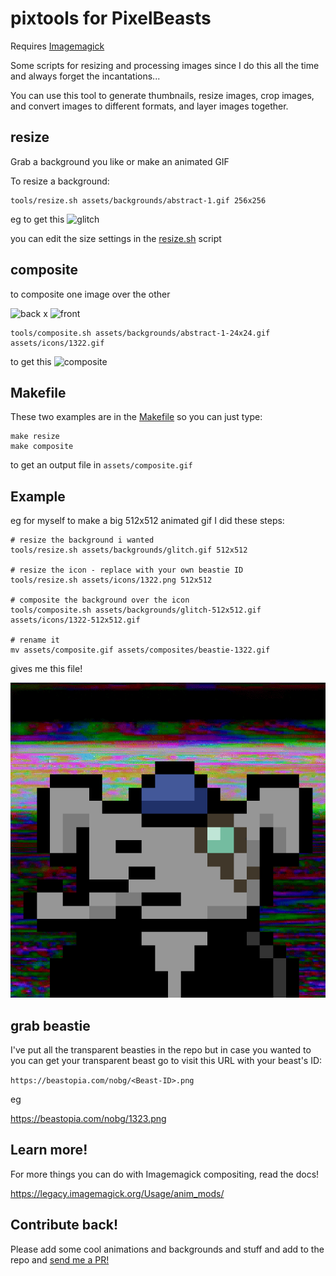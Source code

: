 # pixtools for PixelBeasts

Requires [Imagemagick](http://www.imagemagick.org/)

Some scripts for resizing and processing images since I do this all the time and always forget the incantations...

You can use this tool to generate thumbnails, resize images, crop images, and convert images to different formats, and layer images together.


## resize
Grab a background you like or make an animated GIF

To resize a background:
```
tools/resize.sh assets/backgrounds/abstract-1.gif 256x256
```

eg to get this
![glitch](assets/backgrounds/abstract-1-24x24.gif)

you can edit the size settings in the [resize.sh](tools/resize.sh) script


## composite

to composite one image over the other

![back](assets/backgrounds/abstract-1-24x24.gif) x ![front](assets/icons/1322.gif)


```
tools/composite.sh assets/backgrounds/abstract-1-24x24.gif assets/icons/1322.gif
```

to get this
![composite](assets/composite.gif)


## Makefile
These two examples are in the [Makefile](Makefile) so you can just type:

```
make resize
make composite
```
to get an output file in `assets/composite.gif`

## Example
eg for myself to make a big 512x512 animated gif I did these steps:

```
# resize the background i wanted
tools/resize.sh assets/backgrounds/glitch.gif 512x512

# resize the icon - replace with your own beastie ID
tools/resize.sh assets/icons/1322.png 512x512

# composite the background over the icon
tools/composite.sh assets/backgrounds/glitch-512x512.gif assets/icons/1322-512x512.gif

# rename it
mv assets/composite.gif assets/composites/beastie-1322.gif
```

gives me this file!

![composite](assets/composites/beastie-1322.gif)

## grab beastie
I've put all the transparent beasties in the repo but in case you wanted to you can
get your transparent beast go to visit this URL with your beast's ID:

`https://beastopia.com/nobg/<Beast-ID>.png`

eg

https://beastopia.com/nobg/1323.png


## Learn more!

For more things you can do with Imagemagick compositing, read the docs!

https://legacy.imagemagick.org/Usage/anim_mods/


## Contribute back!
Please add some cool animations and backgrounds and stuff and add to the repo and [send me a PR!](https://docs.github.com/en/github/collaborating-with-pull-requests/proposing-changes-to-your-work-with-pull-requests/creating-a-pull-request)


